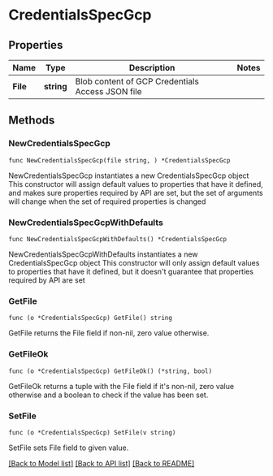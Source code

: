 # CredentialsSpecGcp

## Properties

Name | Type | Description | Notes
------------ | ------------- | ------------- | -------------
**File** | **string** | Blob content of GCP Credentials Access JSON file | 

## Methods

### NewCredentialsSpecGcp

`func NewCredentialsSpecGcp(file string, ) *CredentialsSpecGcp`

NewCredentialsSpecGcp instantiates a new CredentialsSpecGcp object
This constructor will assign default values to properties that have it defined,
and makes sure properties required by API are set, but the set of arguments
will change when the set of required properties is changed

### NewCredentialsSpecGcpWithDefaults

`func NewCredentialsSpecGcpWithDefaults() *CredentialsSpecGcp`

NewCredentialsSpecGcpWithDefaults instantiates a new CredentialsSpecGcp object
This constructor will only assign default values to properties that have it defined,
but it doesn't guarantee that properties required by API are set

### GetFile

`func (o *CredentialsSpecGcp) GetFile() string`

GetFile returns the File field if non-nil, zero value otherwise.

### GetFileOk

`func (o *CredentialsSpecGcp) GetFileOk() (*string, bool)`

GetFileOk returns a tuple with the File field if it's non-nil, zero value otherwise
and a boolean to check if the value has been set.

### SetFile

`func (o *CredentialsSpecGcp) SetFile(v string)`

SetFile sets File field to given value.



[[Back to Model list]](../README.md#documentation-for-models) [[Back to API list]](../README.md#documentation-for-api-endpoints) [[Back to README]](../README.md)


